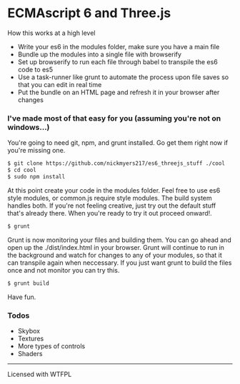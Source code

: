 # ECMAscript 6 and Three.js

How this works at a high level
  - Write your es6 in the modules folder, make sure you have a main file
  - Bundle up the modules into a single file with browserify
  - Set up browserify to run each file through babel to transpile the es6 code to es5
  - Use a task-runner like grunt to automate the process upon file saves so that you can edit in real time
  - Put the bundle on an HTML page and refresh it in your browser after changes

### I've made most of that easy for you (assuming you're not on windows...)

You're going to need git, npm, and grunt installed. Go get them right now if you're missing one.

```sh
$ git clone https://github.com/nickmyers217/es6_threejs_stuff ./cool
$ cd cool
$ sudo npm install
```
At this point create your code in the modules folder. Feel free to use es6 style modules, or common.js require style modules. The build system handles both. If you're not feeling creative, just try out the default stuff that's already there. When you're ready to try it out proceed onward!.
```sh
$ grunt
```
Grunt is now monitoring your files and building them. You can go ahead and open up the ./dist/index.html in your browser. Grunt will continue to run in the background and watch for changes to any of your modules, so that it can transpile again when neccessary. If you just want grunt to build the files once and not monitor you can try this.
```sh
$ grunt build
```
Have fun.

### Todos
  - Skybox
  - Textures
  - More types of controls
  - Shaders

----
Licensed with WTFPL
